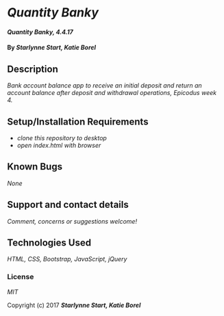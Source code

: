 # _Quantity Banky_

#### _Quantity Banky, 4.4.17_

#### By _**Starlynne Start, Katie Borel**_

## Description

_Bank account balance app to receive an initial deposit and return an account balance after deposit and withdrawal operations, Epicodus week 4._

## Setup/Installation Requirements

* _clone this repository to desktop_
* _open index.html with browser_

## Known Bugs

_None_

## Support and contact details

_Comment, concerns or suggestions welcome!_

## Technologies Used

_HTML, CSS, Bootstrap, JavaScript, jQuery_

### License

*MIT*

Copyright (c) 2017 **_Starlynne Start, Katie Borel_**
